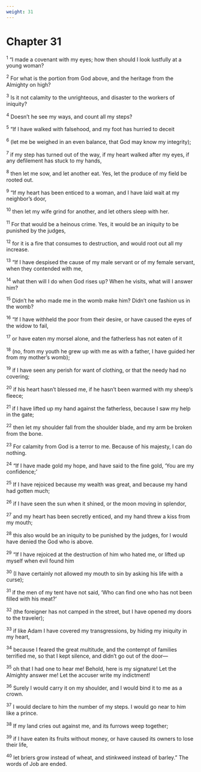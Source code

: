 ```yaml
---
weight: 31
---
```


# Chapter 31

<sup>1</sup> “I made a covenant with my eyes; how then should I look lustfully at a young woman? 

<sup>2</sup> For what is the portion from God above, and the heritage from the Almighty on high? 

<sup>3</sup> Is it not calamity to the unrighteous, and disaster to the workers of iniquity? 

<sup>4</sup> Doesn’t he see my ways, and count all my steps? 

<sup>5</sup> “If I have walked with falsehood, and my foot has hurried to deceit 

<sup>6</sup> (let me be weighed in an even balance, that God may know my integrity); 

<sup>7</sup> if my step has turned out of the way, if my heart walked after my eyes, if any defilement has stuck to my hands, 

<sup>8</sup> then let me sow, and let another eat. Yes, let the produce of my field be rooted out. 

<sup>9</sup> “If my heart has been enticed to a woman, and I have laid wait at my neighbor’s door, 

<sup>10</sup> then let my wife grind for another, and let others sleep with her. 

<sup>11</sup> For that would be a heinous crime. Yes, it would be an iniquity to be punished by the judges, 

<sup>12</sup> for it is a fire that consumes to destruction, and would root out all my increase. 

<sup>13</sup> “If I have despised the cause of my male servant or of my female servant, when they contended with me, 

<sup>14</sup> what then will I do when God rises up? When he visits, what will I answer him? 

<sup>15</sup> Didn’t he who made me in the womb make him? Didn’t one fashion us in the womb? 

<sup>16</sup> “If I have withheld the poor from their desire, or have caused the eyes of the widow to fail, 

<sup>17</sup> or have eaten my morsel alone, and the fatherless has not eaten of it 

<sup>18</sup> (no, from my youth he grew up with me as with a father, I have guided her from my mother’s womb); 

<sup>19</sup> if I have seen any perish for want of clothing, or that the needy had no covering; 

<sup>20</sup> if his heart hasn’t blessed me, if he hasn’t been warmed with my sheep’s fleece; 

<sup>21</sup> if I have lifted up my hand against the fatherless, because I saw my help in the gate; 

<sup>22</sup> then let my shoulder fall from the shoulder blade, and my arm be broken from the bone. 

<sup>23</sup> For calamity from God is a terror to me. Because of his majesty, I can do nothing. 

<sup>24</sup> “If I have made gold my hope, and have said to the fine gold, ‘You are my confidence;’ 

<sup>25</sup> If I have rejoiced because my wealth was great, and because my hand had gotten much; 

<sup>26</sup> if I have seen the sun when it shined, or the moon moving in splendor, 

<sup>27</sup> and my heart has been secretly enticed, and my hand threw a kiss from my mouth; 

<sup>28</sup> this also would be an iniquity to be punished by the judges, for I would have denied the God who is above. 

<sup>29</sup> “If I have rejoiced at the destruction of him who hated me, or lifted up myself when evil found him 

<sup>30</sup> (I have certainly not allowed my mouth to sin by asking his life with a curse); 

<sup>31</sup> if the men of my tent have not said, ‘Who can find one who has not been filled with his meat?’ 

<sup>32</sup> (the foreigner has not camped in the street, but I have opened my doors to the traveler); 

<sup>33</sup> if like Adam I have covered my transgressions, by hiding my iniquity in my heart, 

<sup>34</sup> because I feared the great multitude, and the contempt of families terrified me, so that I kept silence, and didn’t go out of the door— 

<sup>35</sup> oh that I had one to hear me! Behold, here is my signature! Let the Almighty answer me! Let the accuser write my indictment! 

<sup>36</sup> Surely I would carry it on my shoulder, and I would bind it to me as a crown. 

<sup>37</sup> I would declare to him the number of my steps. I would go near to him like a prince. 

<sup>38</sup> If my land cries out against me, and its furrows weep together; 

<sup>39</sup> if I have eaten its fruits without money, or have caused its owners to lose their life, 

<sup>40</sup> let briers grow instead of wheat, and stinkweed instead of barley.” The words of Job are ended. 


